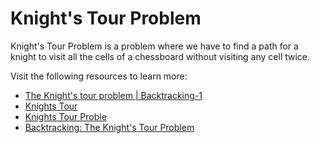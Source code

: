 # Knight's Tour Problem

Knight's Tour Problem is a problem where we have to find a path for a knight to visit all the cells of a chessboard without visiting any cell twice.

Visit the following resources to learn more:

- [The Knight's tour problem | Backtracking-1](https://www.geeksforgeeks.org/the-knights-tour-problem-backtracking-1/)
- [Knights Tour](https://bradfieldcs.com/algos/graphs/knights-tour/)
- [Knights Tour Proble](https://www.codesdope.com/course/algorithms-knights-tour-problem/)
- [Backtracking: The Knight's Tour Problem](https://www.codingninjas.com/codestudio/library/backtracking-the-knights-tour-problem)
